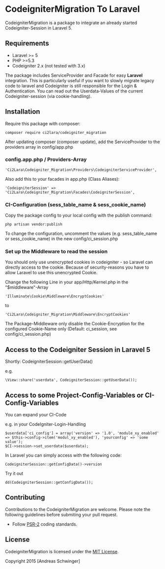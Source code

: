 # CodeigniterMigration To Laravel

CodeigniterMigration is a package to integrate an already started Codeigniter-Session in Laravel 5.


## Requirements

- Laravel >= 5
- PHP >=5.3
- Codeigniter 2.x (not tested with 3.x)


The package includes ServiceProvider and Facade for easy **Laravel** integration.
This is particularly useful if you want to slowly migrate legacy code to laravel and Codeigniter is still responsible for the Login & Authentication.
You can read out the Userdata-Values of the current Codeigniter-session (via cookie-handling). 


## Installation

Require this package with composer:

```
composer require ci2lara/codeigniter_migration
```


After updating composer (composer update), add the ServiceProvider to the providers array in config/app.php




### config.app.php / Providers-Array

```
'Ci2Lara\Codeigniter_Migration\Providers\CodeigniterServiceProvider',
```


Also add this to your facades in app.php (Class Aliases):

```
'CodeigniterSession' => 'Ci2Lara\Codeigniter_Migration\Facades\CodeigniterSession',  
```


### CI-Configuration (sess_table_name & sess_cookie_name)

Copy the package config to your local config with the publish command:

```
php artisan vendor:publish
```


To change the configuration, uncomment the values (e.g. sess_table_name or sess_cookie_name) in the new config/ci_session.php



### Set up the Middleware to read the session

You should only use unencrypted cookies in codeigniter - so Laravel can directly access to the cookie.
Because of security-reasons you have to allow Laravel to use this unencrypted Cookie. 

Change the following Line in your app/Http/Kernel.php in the "$middleware"-Array

```
'Illuminate\Cookie\Middleware\EncryptCookies'
```
to
```
'Ci2Lara\Codeigniter_Migration\Middleware\EncryptCookies'
```

The Package-Middleware only disable the Cookie-Encryption for the configured Cookie-Name only (Default: ci_session, see config/ci_session.php)



## Access to the Codeigniter Session in Laravel 5

Shortly: CodeigniterSession::getUserData()

e.g.
```
\View::share('userdata', CodeigniterSession::getUserData());
```


## Access to some Project-Config-Variables or CI-Config-Variables

You can expand your CI-Code

e.g. in your CodeIgniter-Login-Handling
```
$userdata['ci_config'] = array('version' => '1.0', 'module_xy_enabled' => $this->config->item('modul_xy_enabled'), 'yourconfig' => 'some value');
$CI->session->set_userdata($userdata);
```

In Laravel you can simply access with the following code:
```
CodeigniterSession::getConfigData()->version
```

Try it out
```
dd(CodeigniterSession::getConfigData());
```



## Contributing

Contributions to the CodeigniterMigration are welcome. Please note the following guidelines before submiting your pull request.

- Follow [PSR-2](http://www.php-fig.org/psr/psr-2/) coding standards.


## License

CodeigniterMigration is licensed under the [MIT License](http://opensource.org/licenses/MIT).

Copyright 2015 [Andreas Schwinger]
